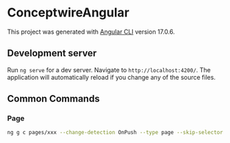 # ConceptwireAngular

This project was generated with [Angular CLI](https://github.com/angular/angular-cli) version 17.0.6.

## Development server

Run `ng serve` for a dev server. Navigate to `http://localhost:4200/`. The application will automatically reload if you change any of the source files.

## Common Commands

### Page

```bash
ng g c pages/xxx --change-detection OnPush --type page --skip-selector --skip-tests --inline-style --inline-template
```
